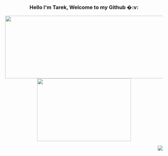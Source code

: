 <h3 align="center"> Hello I'm Tarek, Welcome to my Github �:v: </h3>
<!---
  - 🔭 I’m currently working on ...
  - 🌱 I’m currently learning ...
  - 👯 I’m looking to collaborate on ...
  - 🤔 I’m looking for help with ...
  - 💬 Ask me about ...
  - 📫 How to reach me: ...
  - 😄 Pronouns: ...
  - ⚡ Fun fact: ...
--->

<p align="center">
  <a href="https://github.com/tarekkheir/tarekkheir">
    <img align="center" height="200" width="535" src="https://github-readme-stats.vercel.app/api?username=tarekkheir&show_icons=true&theme=tokyonight&icon_color=tokyonight&hide=prs,issues&repo=github-readme-stats" />
  </a>
  <a href="https://github.com/tarekkheir/tarekkheir">
    <img align="center" height="200" width="300" src="https://github-readme-stats.vercel.app/api/top-langs/?username=tarekkheir&layout=compact&langs_count=8&theme=tokyonight&repo=convoychat" />
  </a>
</p>

<!---## ❓ About Me:
🏫  FullStack Developper student at Holberton School
--->


<img align="right" src="https://visitor-badge.glitch.me/badge?page_id=page.id">
